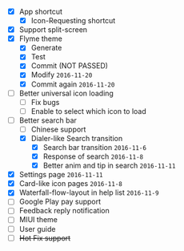 - [x] App shortcut
    - [x] Icon-Requesting shortcut
- [x] Support split-screen
- [x] Flyme theme
    - [x] Generate
    - [x] Test
    - [x] Commit (NOT PASSED)
    - [x] Modify `2016-11-20`
    - [x] Commit again `2016-11-20`
- [ ] Better universal icon loading
    - [ ] Fix bugs
    - [ ] Enable to select which icon to load
- [ ] Better search bar
    - [ ] Chinese support
    - [x] Dialer-like Search transition
        - [x] Search bar transition `2016-11-6`
        - [x] Response of search `2016-11-8`
        - [x] Better anim and tip in search `2016-11-11`
- [x] Settings page `2016-11-11`
- [x] Card-like icon pages `2016-11-8`
- [x] Waterfall-flow-layout in help list `2016-11-9`
- [ ] Google Play pay support
- [ ] Feedback reply notification
- [ ] MIUI theme
- [ ] User guide
- [ ] ~~Hot Fix support~~
